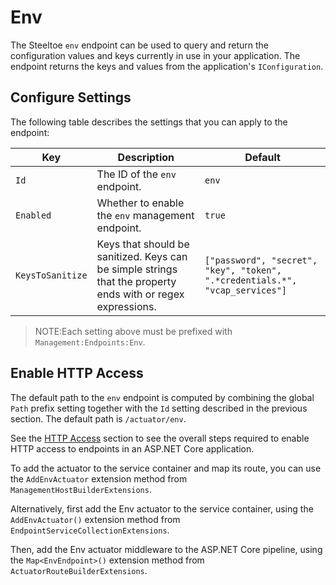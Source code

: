 # Env

The Steeltoe `env` endpoint can be used to query and return the configuration values and keys currently in use in your application. The endpoint returns the keys and values from the application's `IConfiguration`.

## Configure Settings

The following table describes the settings that you can apply to the endpoint:

| Key | Description | Default |
| --- | --- | --- |
| `Id` | The ID of the `env` endpoint. | `env` |
| `Enabled` | Whether to enable the `env` management endpoint. | `true` |
| `KeysToSanitize` | Keys that should be sanitized. Keys can be simple strings that the property ends with or regex expressions. | ```["password", "secret", "key", "token", ".*credentials.*", "vcap_services"]``` |

>NOTE:Each setting above must be prefixed with `Management:Endpoints:Env`.

## Enable HTTP Access

The default path to the `env` endpoint is computed by combining the global `Path` prefix setting together with the `Id` setting described in the previous section. The default path is `/actuator/env`. 

See the [HTTP Access](/docs/3/management/using-endpoints#http-access) section to see the overall steps required to enable HTTP access to endpoints in an ASP.NET Core application.

To add the actuator to the service container and map its route, you can use the `AddEnvActuator` extension method from `ManagementHostBuilderExtensions`.

Alternatively, first add the Env actuator to the service container, using the `AddEnvActuator()` extension method from `EndpointServiceCollectionExtensions`.

Then, add the Env actuator middleware to the ASP.NET Core pipeline, using the `Map<EnvEndpoint>()` extension method from `ActuatorRouteBuilderExtensions`.

